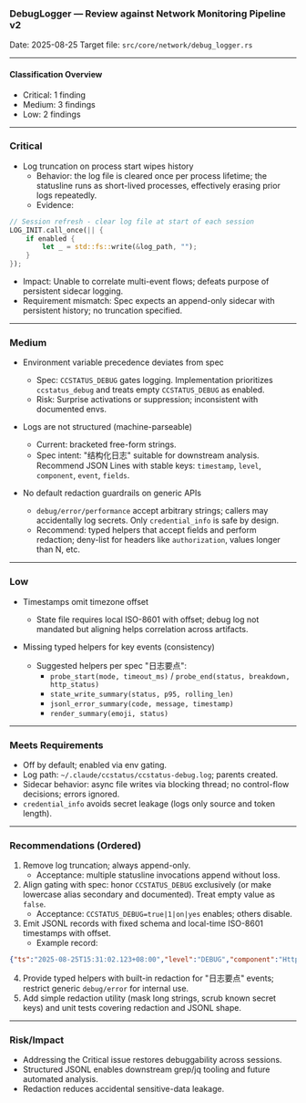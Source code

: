 ### DebugLogger — Review against Network Monitoring Pipeline v2

Date: 2025-08-25
Target file: `src/core/network/debug_logger.rs`

---

#### Classification Overview
- Critical: 1 finding
- Medium: 3 findings
- Low: 2 findings

---

### Critical
- Log truncation on process start wipes history
  - Behavior: the log file is cleared once per process lifetime; the statusline runs as short-lived processes, effectively erasing prior logs repeatedly.
  - Evidence:
```rust
// Session refresh - clear log file at start of each session
LOG_INIT.call_once(|| {
    if enabled {
        let _ = std::fs::write(&log_path, "");
    }
});
```
  - Impact: Unable to correlate multi-event flows; defeats purpose of persistent sidecar logging.
  - Requirement mismatch: Spec expects an append-only sidecar with persistent history; no truncation specified.

---

### Medium
- Environment variable precedence deviates from spec
  - Spec: `CCSTATUS_DEBUG` gates logging. Implementation prioritizes `ccstatus_debug` and treats empty `CCSTATUS_DEBUG` as enabled.
  - Risk: Surprise activations or suppression; inconsistent with documented envs.

- Logs are not structured (machine-parseable)
  - Current: bracketed free-form strings.
  - Spec intent: "结构化日志" suitable for downstream analysis. Recommend JSON Lines with stable keys: `timestamp`, `level`, `component`, `event`, `fields`.

- No default redaction guardrails on generic APIs
  - `debug/error/performance` accept arbitrary strings; callers may accidentally log secrets. Only `credential_info` is safe by design.
  - Recommend: typed helpers that accept fields and perform redaction; deny-list for headers like `authorization`, values longer than N, etc.

---

### Low
- Timestamps omit timezone offset
  - State file requires local ISO-8601 with offset; debug log not mandated but aligning helps correlation across artifacts.

- Missing typed helpers for key events (consistency)
  - Suggested helpers per spec "日志要点":
    - `probe_start(mode, timeout_ms)` / `probe_end(status, breakdown, http_status)`
    - `state_write_summary(status, p95, rolling_len)`
    - `jsonl_error_summary(code, message, timestamp)`
    - `render_summary(emoji, status)`

---

### Meets Requirements
- Off by default; enabled via env gating.
- Log path: `~/.claude/ccstatus/ccstatus-debug.log`; parents created.
- Sidecar behavior: async file writes via blocking thread; no control-flow decisions; errors ignored.
- `credential_info` avoids secret leakage (logs only source and token length).

---

### Recommendations (Ordered)
1. Remove log truncation; always append-only.
   - Acceptance: multiple statusline invocations append without loss.
2. Align gating with spec: honor `CCSTATUS_DEBUG` exclusively (or make lowercase alias secondary and documented). Treat empty value as `false`.
   - Acceptance: `CCSTATUS_DEBUG=true|1|on|yes` enables; others disable.
3. Emit JSONL records with fixed schema and local-time ISO-8601 timestamps with offset.
   - Example record:
```json
{"ts":"2025-08-25T15:31:02.123+08:00","level":"DEBUG","component":"HttpMonitor","event":"probe_start","fields":{"mode":"GREEN","timeout_ms":3500}}
```
4. Provide typed helpers with built-in redaction for "日志要点" events; restrict generic `debug/error` for internal use.
5. Add simple redaction utility (mask long strings, scrub known secret keys) and unit tests covering redaction and JSONL shape.

---

### Risk/Impact
- Addressing the Critical issue restores debuggability across sessions.
- Structured JSONL enables downstream grep/jq tooling and future automated analysis.
- Redaction reduces accidental sensitive-data leakage.
